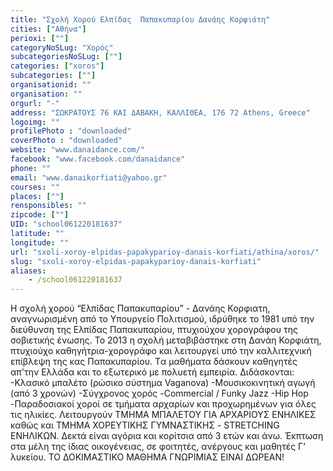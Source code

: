 ```yaml
---
title: "Σχολή Χορού Ελπίδας  Παπακυπαρίου Δανάης Κορφιάτη"
cities: ["Αθήνα"]
perioxi: [""]
categoryNoSLug: "Χορός"
subcategoriesNoSLug: [""]
categories: ["xoros"]
subcategories: [""]
organisationid: ""
organisation: ""
orgurl: "-"
address: "ΣΩΚΡΑΤΟΥΣ 76 ΚΑΙ ΔΑΒΑΚΗ, ΚΑΛΛΙΘΕΑ, 176 72 Athens, Greece"
logoimg: ""
profilePhoto : "downloaded"
coverPhoto : "downloaded"
website: "www.danaidance.com/"
facebook: "www.facebook.com/danaidance"
phone: ""
email: "www.danaikorfiati@yahoo.gr"
courses: ""
places: [""]
rensponsibles: ""
zipcode: [""]
UID: "school061220181637"
latitude: ""
longitude: ""
url: "sxoli-xoroy-elpidas-papakyparioy-danais-korfiati/athina/xoros/"
slug: "sxoli-xoroy-elpidas-papakyparioy-danais-korfiati"
aliases:
    - /school061220181637
---
```





Η σχολή χορού “Ελπίδας Παπακυπαρίου” - Δανάης Κορφιατη, αναγνωρισμένη από το Υπουργείο Πολιτισμού, ιδρύθηκε το 1981 υπό την διεύθυνση της Ελπίδας Παπακυπαρίου, πτυχιούχου χορογράφου της σοβιετικής ένωσης. Το 2013 η σχολή μεταβιβάστηκε στη Δανάη Κορφιάτη, πτυχιούχο καθηγήτρια-χορογράφο και λειτουργεί υπό την καλλιτεχνική επίβλεψη της κας Παπακυπαρίου. Tα μαθήματα δάσκουν καθηγητές απ&#39;την Ελλάδα και το εξωτερικό με πολυετή εμπειρία. Διδάσκονται: -Κλασικό μπαλέτο (ρώσικο σύστημα Vaganova) -Μουσικοκινητική αγωγή (από 3 χρονών) -Σύγχρονος χορός -Commercial / Funky Jazz -Hip Hop -Παραδοσιακοί χοροί σε τμήματα αρχαρίων και προχωρημένων για όλες τις ηλικίες. Λειτουργούν ΤΜΗΜΑ ΜΠΑΛΕΤΟΥ ΓΙΑ ΑΡΧΑΡΙΟΥΣ ΕΝΗΛΙΚΕΣ καθώς και ΤΜΗΜΑ ΧΟΡΕΥΤΙΚΗΣ ΓΥΜΝΑΣΤΙΚΗΣ - STRETCHING ΕΝΗΛΙΚΩΝ. Δεκτά είναι αγόρια και κορίτσια από 3 ετών και άνω. Έκπτωση στα μέλη της ίδιας οικογένειας, σε φοιτητές, ανέργους και μαθητές Γ’ λυκείου. ΤΟ ΔΟΚΙΜΑΣΤΙΚΟ ΜΑΘΗΜΑ ΓΝΩΡΙΜΙΑΣ ΕΙΝΑΙ ΔΩΡΕΑΝ!